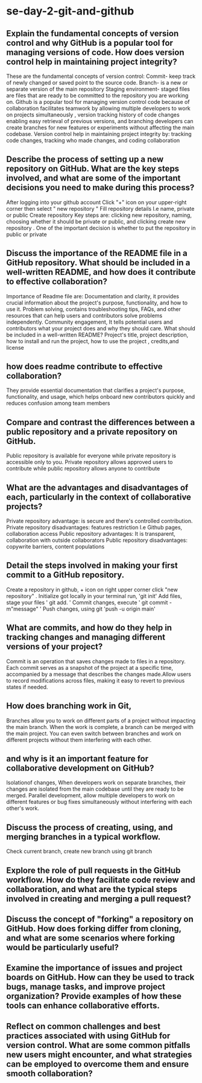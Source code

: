 # se-day-2-git-and-github
## Explain the fundamental concepts of version control and why GitHub is a popular tool for managing versions of code. How does version control help in maintaining project integrity?
These are the fundamental concepts of version control:
Commit- keep track of newly changed or saved point to the source code.
Branch- is a new or separate version of the main repository
Staging environment- staged files are files that are ready to be committed to the repository you are working on.
Github is a popular tool for managing version control code because of collaboration facilitates teamwork by allowing multiple developers to work on projects simultaneously , version tracking history of code changes enabling easy retrieval of previous versions, and branching developers can create branches for new features or experiments without affecting the main codebase.
Version control help in maintaining project integrity by: tracking code changes, tracking who made changes, and coding collaboration 
## Describe the process of setting up a new repository on GitHub. What are the key steps involved, and what are some of the important decisions you need to make during this process?
After logging into your github account 
Click "+" icon on your upper-right corner then select " new repository "
Fill repository details I.e name, private or public 
Create repository 
Key steps are: clicking new repository, naming, choosing whether it should be private or public, and clicking create new repository .
One of the important decision is whether to put the repository in public or private
## Discuss the importance of the README file in a GitHub repository. What should be included in a well-written README, and how does it contribute to effective collaboration?
Importance of Readme file are: 
Documentation and clarity, it provides crucial information about the project's purpose, functionality, and how to use it.
Problem solving, contains troubleshooting tips, FAQs, and other resources that can help users and contributors solve problems independently.
Community engagement, It tells potential users and contributors what your project does and why they should care.
What should be included in a well-written README?
Project's title, project description, how to install and run the project, how to use the project , credits,and license
## how does readme contribute to effective collaboration?
They provide essential documentation that clarifies a project's purpose, functionality, and usage, which helps onboard new contributors quickly and reduces confusion among team members
## Compare and contrast the differences between a public repository and a private repository on GitHub.
Public repository is available for everyone while private repository is accessible only to you.
Private repository allows approved users to contribute while public repository allows anyone to contribute  

## What are the advantages and disadvantages of each, particularly in the context of collaborative projects?
Private repository advantage: is secure and there's controlled contribution.
Private repository disadvantages: features restriction I.e Github pages, collaboration access
Public repository advantages:
It is transparent, collaboration with outside collaborators 
Public repository disadvantages:
copywrite barriers, content populations 
## Detail the steps involved in making your first commit to a GitHub repository.
Create a repository in github, + icon on right upper corner click "new repository" . 
Initialize got locally in your terminal run, 'git init'
Add files, stage your files ' git add. '
Commit changes, execute ' git commit -m"message" '
Push changes, using git 'push -u origin main'
## What are commits, and how do they help in tracking changes and managing different versions of your project?
Commit is an operation that saves changes made to files in a repository.
Each commit serves as a snapshot of the project at a specific time, accompanied by a message that describes the changes made.Allow users to record modifications across files, making it easy to revert to previous states if needed. 
## How does branching work in Git,
Branches allow you to work on different parts of a project without impacting the main branch.
When the work is complete, a branch can be merged with the main project.
You can even switch between branches and work on different projects without them interfering with each other.
## and why is it an important feature for collaborative development on GitHub? 
Isolationof changes, When developers work on separate branches, their changes are isolated from the main codebase until they are ready to be merged. 
Parallel development, allow multiple developers to work on different features or bug fixes simultaneously without interfering with each other's work. 
## Discuss the process of creating, using, and merging branches in a typical workflow.
Check current branch, create new branch using git branch <branchname>

## Explore the role of pull requests in the GitHub workflow. How do they facilitate code review and collaboration, and what are the typical steps involved in creating and merging a pull request?

## Discuss the concept of "forking" a repository on GitHub. How does forking differ from cloning, and what are some scenarios where forking would be particularly useful?

## Examine the importance of issues and project boards on GitHub. How can they be used to track bugs, manage tasks, and improve project organization? Provide examples of how these tools can enhance collaborative efforts.

## Reflect on common challenges and best practices associated with using GitHub for version control. What are some common pitfalls new users might encounter, and what strategies can be employed to overcome them and ensure smooth collaboration?
